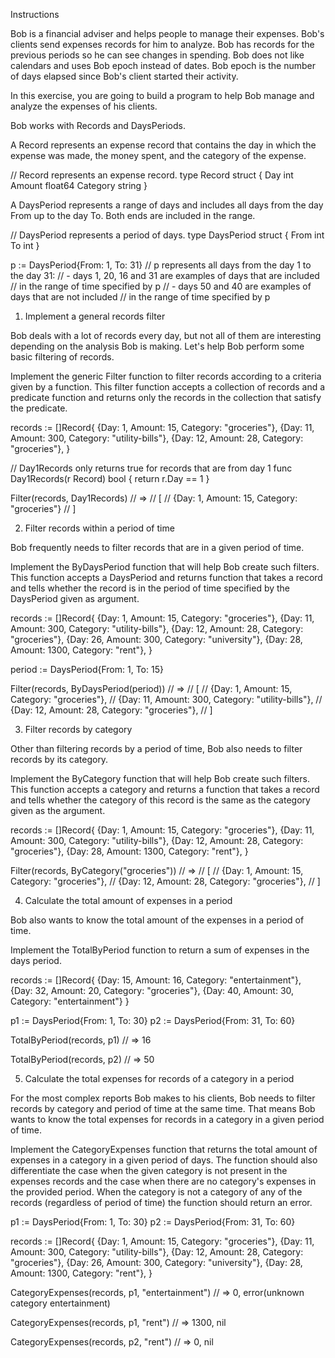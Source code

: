 Instructions

Bob is a financial adviser and helps people to manage their expenses. Bob's clients send expenses records for him to analyze. Bob has records for the previous periods so he can see changes in spending. Bob does not like calendars and uses Bob epoch instead of dates. Bob epoch is the number of days elapsed since Bob's client started their activity.

In this exercise, you are going to build a program to help Bob manage and analyze the expenses of his clients.

Bob works with Records and DaysPeriods.

A Record represents an expense record that contains the day in which the expense was made, the money spent, and the category of the expense.

// Record represents an expense record.
type Record struct {
	Day         int
	Amount      float64
	Category    string
}

A DaysPeriod represents a range of days and includes all days from the day From up to the day To. Both ends are included in the range.

// DaysPeriod represents a period of days.
type DaysPeriod struct {
	From int
	To   int
}

p := DaysPeriod{From: 1, To: 31}
// p represents all days from the day 1 to the day 31:
//  - days 1, 20, 16 and 31 are examples of days that are included
//    in the range of time specified by p
//  - days 50 and 40 are examples of days that are not included
//    in the range of time specified by p  

1. Implement a general records filter

Bob deals with a lot of records every day, but not all of them are interesting depending on the analysis Bob is making. Let's help Bob perform some basic filtering of records.

Implement the generic Filter function to filter records according to a criteria given by a function. This filter function accepts a collection of records and a predicate function and returns only the records in the collection that satisfy the predicate.

records := []Record{
  {Day: 1, Amount: 15, Category: "groceries"},
  {Day: 11, Amount: 300, Category: "utility-bills"},
  {Day: 12, Amount: 28, Category: "groceries"},
}

// Day1Records only returns true for records that are from day 1
func Day1Records(r Record) bool {
  return r.Day == 1
}

Filter(records, Day1Records)
// =>
// [
//   {Day: 1, Amount: 15, Category: "groceries"}
// ]

2. Filter records within a period of time

Bob frequently needs to filter records that are in a given period of time.

Implement the ByDaysPeriod function that will help Bob create such filters. This function accepts a DaysPeriod and returns function that takes a record and tells whether the record is in the period of time specified by the DaysPeriod given as argument.

records := []Record{
  {Day: 1, Amount: 15, Category: "groceries"},
  {Day: 11, Amount: 300, Category: "utility-bills"},
  {Day: 12, Amount: 28, Category: "groceries"},
  {Day: 26, Amount: 300, Category: "university"},
  {Day: 28, Amount: 1300, Category: "rent"},
}

period := DaysPeriod{From: 1, To: 15}

Filter(records, ByDaysPeriod(period))
// =>
// [
//   {Day: 1, Amount: 15, Category: "groceries"},
//   {Day: 11, Amount: 300, Category: "utility-bills"},
//   {Day: 12, Amount: 28, Category: "groceries"},
// ]

3. Filter records by category

Other than filtering records by a period of time, Bob also needs to filter records by its category.

Implement the ByCategory function that will help Bob create such filters. This function accepts a category and returns a function that takes a record and tells whether the category of this record is the same as the category given as the argument.

records := []Record{
  {Day: 1, Amount: 15, Category: "groceries"},
  {Day: 11, Amount: 300, Category: "utility-bills"},
  {Day: 12, Amount: 28, Category: "groceries"},
  {Day: 28, Amount: 1300, Category: "rent"},
}

Filter(records, ByCategory("groceries"))
// =>
// [
//   {Day: 1, Amount: 15, Category: "groceries"},
//   {Day: 12, Amount: 28, Category: "groceries"},
// ]

4. Calculate the total amount of expenses in a period

Bob also wants to know the total amount of the expenses in a period of time.

Implement the TotalByPeriod function to return a sum of expenses in the days period.

records := []Record{
  {Day: 15, Amount: 16, Category: "entertainment"},
  {Day: 32, Amount: 20, Category: "groceries"},
  {Day: 40, Amount: 30, Category: "entertainment"}
}

p1 := DaysPeriod{From: 1, To: 30}
p2 := DaysPeriod{From: 31, To: 60}

TotalByPeriod(records, p1)
// => 16

TotalByPeriod(records, p2)
// => 50

5. Calculate the total expenses for records of a category in a period

For the most complex reports Bob makes to his clients, Bob needs to filter records by category and period of time at the same time. That means Bob wants to know the total expenses for records in a category in a given period of time.

Implement the CategoryExpenses function that returns the total amount of expenses in a category in a given period of days. The function should also differentiate the case when the given category is not present in the expenses records and the case when there are no category's expenses in the provided period. When the category is not a category of any of the records (regardless of period of time) the function should return an error.

p1 := DaysPeriod{From: 1, To: 30}
p2 := DaysPeriod{From: 31, To: 60}

records := []Record{
  {Day: 1, Amount: 15, Category: "groceries"},
  {Day: 11, Amount: 300, Category: "utility-bills"},
  {Day: 12, Amount: 28, Category: "groceries"},
  {Day: 26, Amount: 300, Category: "university"},
  {Day: 28, Amount: 1300, Category: "rent"},
}

CategoryExpenses(records, p1, "entertainment")
// => 0, error(unknown category entertainment)

CategoryExpenses(records, p1, "rent")
// => 1300, nil

CategoryExpenses(records, p2, "rent")
// => 0, nil
